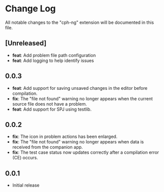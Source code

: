 # Change Log

All notable changes to the "cph-ng" extension will be documented in this file.

## [Unreleased]

- **feat**: Add problem file path configuration
- **feat**: Add logging to help identify issues

## 0.0.3

- **feat**: Add support for saving unsaved changes in the editor before
  compilation.
- **fix**: The "file not found" warning no longer appears when the current
  source file does not have a problem.
- **feat**: Add support for SPJ using testlib.

## 0.0.2

- **fix**: The icon in problem actions has been enlarged.
- **fix**: The "file not found" warning no longer appears when data is received
  from the companion app.
- **fix**: The test case status now updates correctly after a compilation error
  (CE) occurs.

## 0.0.1

- Initial release

